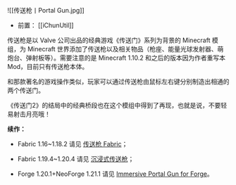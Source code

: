 ![[传送枪丨Portal Gun.jpg]]
- 前置：
 [[iChunUtil]]

传送枪是以 Valve 公司出品的经典游戏《传送门》系列为背景的 Minecraft 模组，为 Minecraft 世界添加了传送枪以及相关物品（枪座、能量光球发射器、萌炮台、弹射板等）。需要注意的是 Minecraft 1.10.2 和之后的版本因为作者重写本 Mod，目前只有传送枪本体。

和那款著名的游戏操作类似，玩家可以通过传送枪由鼠标左右键分别制造出相通的两个传送门。

《传送门2》的结局中的经典桥段也在这个模组中得到了再现，也就是说，不要轻易射击月亮哦！  
  

**续作：**

- Fabric 1.16~1.18.2 请见 [传送枪 Fabric](https://www.mcmod.cn/class/4063.html "传送枪 Fabric")；
    
- Fabric 1.19.4~1.20.4 请见 [沉浸式传送枪](https://www.mcmod.cn/class/11333.html "沉浸式传送枪")；
    
- Forge 1.20.1+NeoForge 1.21.1 请见 [Immersive Portal Gun for Forge](https://www.mcmod.cn/class/20819.html "Immersive Portal Gun for Forge")。